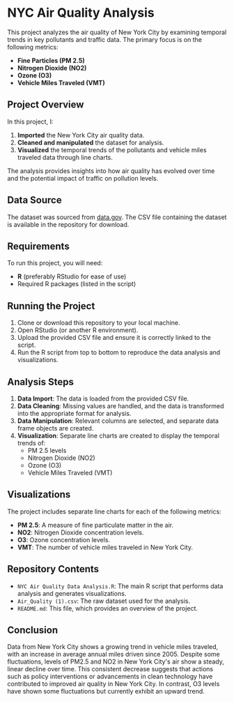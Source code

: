# NYC Air Quality Analysis

This project analyzes the air quality of New York City by examining temporal trends in key pollutants and traffic data. The primary focus is on the following metrics:

- **Fine Particles (PM 2.5)**
- **Nitrogen Dioxide (NO2)**
- **Ozone (O3)**
- **Vehicle Miles Traveled (VMT)**

## Project Overview

In this project, I:

1. **Imported** the New York City air quality data.
2. **Cleaned and manipulated** the dataset for analysis.
3. **Visualized** the temporal trends of the pollutants and vehicle miles traveled data through line charts.

The analysis provides insights into how air quality has evolved over time and the potential impact of traffic on pollution levels.

## Data Source

The dataset was sourced from [data.gov](https://catalog.data.gov/dataset/air-quality). The CSV file containing the dataset is available in the repository for download.

## Requirements

To run this project, you will need:

- **R** (preferably RStudio for ease of use)
- Required R packages (listed in the script)

## Running the Project

1. Clone or download this repository to your local machine.
2. Open RStudio (or another R environment).
3. Upload the provided CSV file and ensure it is correctly linked to the script.
4. Run the R script from top to bottom to reproduce the data analysis and visualizations.

## Analysis Steps

1. **Data Import**: The data is loaded from the provided CSV file.
2. **Data Cleaning**: Missing values are handled, and the data is transformed into the appropriate format for analysis.
3. **Data Manipulation**: Relevant columns are selected, and separate data frame objects are created.
4. **Visualization**: Separate line charts are created to display the temporal trends of:
   - PM 2.5 levels
   - Nitrogen Dioxide (NO2)
   - Ozone (O3)
   - Vehicle Miles Traveled (VMT)
  
## Visualizations

The project includes separate line charts for each of the following metrics:

- **PM 2.5**: A measure of fine particulate matter in the air.
- **NO2**: Nitrogen Dioxide concentration levels.
- **O3**: Ozone concentration levels.
- **VMT**: The number of vehicle miles traveled in New York City.

## Repository Contents

- `NYC Air Quality Data Analysis.R`: The main R script that performs data analysis and generates visualizations.
- `Air_Quality (1).csv`: The raw dataset used for the analysis.
- `README.md`: This file, which provides an overview of the project.

## Conclusion
Data from New York City shows a growing trend in vehicle miles traveled, with an increase in average annual miles driven since 2005. Despite some fluctuations, levels of PM2.5 and NO2 in New York City's air show a steady, linear decline over time. This consistent decrease suggests that actions such as policy interventions or advancements in clean technology have contributed to improved air quality in New York City. In contrast, O3 levels have shown some fluctuations but currently exhibit an upward trend.
